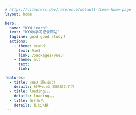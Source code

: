 ```yaml
---
# https://vitepress.dev/reference/default-theme-home-page
layout: home

hero:
  name: "WYW Learn"
  text: "WYW的学习记录网站"
  tagline: good good study！
  actions:
    - theme: brand
      text: Vue3
      link: /packages/vue3
    - theme: alt
      text: 
      link: 

features:
  - title: vue3 源码部分
    details: 对于vue3 源码部分学习
  - title: loading。。。
    details: loading。。。
  - title: 杂七杂八
    details: 乱七八糟
---
```

